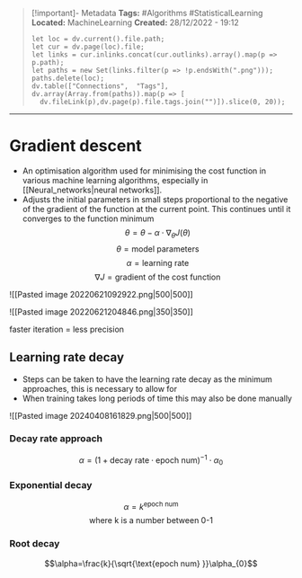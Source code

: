 > [!important]- Metadata
> **Tags:** #Algorithms #StatisticalLearning 
> **Located:** MachineLearning
> **Created:** 28/12/2022 - 19:12
> ```dataviewjs
>let loc = dv.current().file.path;
>let cur = dv.page(loc).file;
>let links = cur.inlinks.concat(cur.outlinks).array().map(p => p.path);
>let paths = new Set(links.filter(p => !p.endsWith(".png")));
>paths.delete(loc);
>dv.table(["Connections",  "Tags"], dv.array(Array.from(paths)).map(p => [
>   dv.fileLink(p),dv.page(p).file.tags.join("")]).slice(0, 20));
> ```

___
# Gradient descent
- An optimisation algorithm used for minimising the cost function in various machine learning algorithms, especially in [[Neural_networks|neural networks]].
- Adjusts the initial parameters in small steps proportional to the negative of the gradient of the function at the current point. This continues until it converges to the function minimum
$$\theta = \theta - \alpha \cdot \nabla_{\theta}J(\theta)$$
$$\theta=\text{model parameters}$$
$$\alpha=\text{learning rate}$$
$$\nabla J=\text{gradient of the cost function}$$

![[Pasted image 20220621092922.png|500|500]]


![[Pasted image 20220621204846.png|350|350]]

faster iteration = less precision
## Learning rate decay
- Steps can be taken to have the learning rate decay as the minimum approaches, this is necessary to allow for 
- When training takes long periods of time this may also be done manually

![[Pasted image 20240408161829.png|500|500]]
### Decay rate approach
$$\alpha=(1+\text{decay rate}\cdot \text{epoch num})^{-1}\cdot \alpha_{0}$$
### Exponential decay
$$\alpha=k^\text{epoch num}$$
$$\text{where k is a number between 0-1}$$

### Root decay
$$\alpha=\frac{k}{\sqrt{\text{epoch num} }}\alpha_{0}$$
